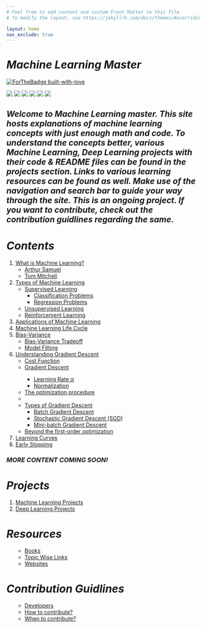 ```yaml
---
# Feel free to add content and custom Front Matter to this file.
# To modify the layout, see https://jekyllrb.com/docs/themes/#overriding-theme-defaults

layout: home
nav_exclude: true
---
```

# ***Machine Learning Master***
[![ForTheBadge built-with-love](http://ForTheBadge.com/images/badges/built-with-love.svg)](https://github.com/NvsYashwanth)

![](https://badgen.net/badge/Code/Python/blue?icon=https://simpleicons.org/icons/python.svg&labelColor=cyan&label)    ![](https://badgen.net/badge/Library/ScikitLearn/blue?icon=https://upload.wikimedia.org/wikipedia/commons/0/05/Scikit_learn_logo_small.svg&labelColor=cyan&label)    ![](https://badgen.net/badge/Tools/pandas/blue?icon=https://simpleicons.org/icons/pandas.svg&labelColor=cyan&label)       ![](https://badgen.net/badge/Tools/numpy/blue?icon=https://upload.wikimedia.org/wikipedia/commons/1/1a/NumPy_logo.svg&labelColor=cyan&label)        ![](https://badgen.net/badge/Tools/matplotlib/blue?icon=https://upload.wikimedia.org/wikipedia/en/5/56/Matplotlib_logo.svg&labelColor=cyan&label)    ![](https://badgen.net/badge/icon/JupyterNotebook?icon=awesome&label)

<p align='center'>
<h2><strong><em>Welcome to Machine Learning master.
This site hosts explanations of machine learning concepts with just enough math and code.
To understand the concepts better, various Machine Learning, Deep Learning projects with their code & README files can be found in the projects section.
Links to various learning resources can be found as well.
Make use of the navigation and  search bar to guide your way through the site.
This is an ongoing project. If you want to contribute, check out the contribution guidlines regarding the same.</em></strong></h2>
</p>


# ***Contents***
<ol>
 <li><a href='what-is-machine-learning/'>What is Machine Learning?</a>
  <ul>
   <li><a href='what-is-machine-learning/#arthur-samuel-1959'>Arthur Samuel</a></li>
   <li><a href='what-is-machine-learning/#tom-mitchell1997'>Tom Mitchell</a></li>
  </ul>
 </li>
 
   <li><a href='types-of-machine-learning/'>Types of Machine Learning</a>
   <ul>
    <li><a href='types-of-machine-learning/#supervised-learning'>Supervised Learning</a>
     <ul>
       <li><a href='types-of-machine-learning/#classification-problems'>Classification Problems</a></li>
       <li><a href='types-of-machine-learning/#regression-problems'>Regression Problems</a></li>
     </ul>
    </li>
    <li><a href='types-of-machine-learning/#unsupervised-learning'>Unsupervised Learning</a></li>
    <li><a href='types-of-machine-learning/#reinforcement-learning'>Reinforcement Learning</a></li>
   </ul>
 </li>

 <li><a href='applications-of-machine-learning/'>Applications of Machine Learning</a></li>
  
 <li><a href='machine-learning-life-cycle/'>Machine Learning Life Cycle</a></li>
 
 <li><a href="bias-variance/">Bias-Variance</a>
  <ul>
   <li><a href='bias-variance/#bias-variance-trade-off'>Bias-Variance Tradeoff</a></li>
   <li><a href='bias-variance/#model-fitting'>Model Fitting</a></li>
  </ul>
 </li>
 
  <li><a href="understanding-gradient-descent/">Understanding Gradient Descent</a>
  <ul>
   <li><a href='understanding-gradient-descent/#cost-function'>Cost Function</a></li>
   <li><a href='understanding-gradient-descent/#gradient-descent'>Gradient Descent</a></li>
     <ul>
      <li><a href='understanding-gradient-descent/#learning-rate-α'>Learning Rate α</a></li>
      <li><a href='understanding-gradient-descent/#normalization'>Normalization</a></li>
  </ul>
   
   <li><a href='understanding-gradient-descent/#the-optimization-procedure'>The optimization procedure</a></li>
    <li>
    <li><a href='understanding-gradient-descent/#types-of-gradient-descent'>Types of Gradient Descent</a>
      <ul>
      <li><a href='understanding-gradient-descent/#batch-gradient-descent'>Batch Gradient Descent</a></li>
      <li><a href='understanding-gradient-descent/#stochastic-gradient-descent-sgd'>Stochastic Gradient Descent (SGD)</a></li>
      <li><a href='understanding-gradient-descent/#mini-batch-gradient-descent'>Mini-batch Gradient Descent</a></li>
      </ul>
    </li>
    <li><a href='understanding-gradient-descent/#beyond-first-order-optimization'>Beyond the first-order optimization</a></li>
  </li>
  </ul>
 </li>

  <li><a href="learning-curves/">Learning Curves</a></li>
  <li><a href="early-stopping/">Early Stopping</a></li>
</ol>

### ***MORE CONTENT COMING SOON!***

# ***Projects***
<ol>
   <li><a href="machine-learning-projects">Machine Learning Projects</a></li>
   <li><a href="deep-learning-projects">Deep Learning Projects</a></li>
</ol>

# ***Resources***
<ol>
  <ul>
   <li><a href="resources/#books">Books</a></li>
   <li><a href="resources/#topic-wise-links">Topic Wise Links</a></li>
   <li><a href="resources/#websites">Websites</a></li>
  </ul>
</ol>


# ***Contribution Guidlines***
<ol>
  <ul>
   <li><a href="contribution-guidlines/#developers">Developers</a></li>
   <li><a href="contribution-guidlines/#how-to-contribute">How to contribute?</a></li>
   <li><a href="contribution-guidlines/#when-to-contribute">When to contribute?</a></li>
  </ul>
</ol>

